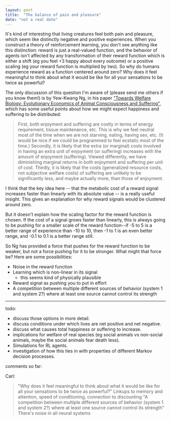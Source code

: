 ```yaml
---
layout: post
title:  "The balance of pain and pleasure"
date: "not a real date"
---
```


It's kind of interesting that living creatures feel both pain and pleasure, which seem like distinctly negative and positive experiences. When you construct a theory of reinforcement learning, you don't see anything like this distinction: reward is just a real-valued function, and the behavior of agents isn't affected by any transformation of their reward function which is either a shift (eg you feel +3 happy about every outcome) or a positive scaling (eg your reward function is multiplied by two). So why do humans experience reward as a function centered around zero? Why does it feel meaningful to think about what it would be like for all your sensations to be twice as powerful?

The only discussion of this question I'm aware of (please send me others if you know them!) is by Yew-Kwang Ng, in his paper ["Towards Welfare Biology: Evolutionary Economics of
Animal Consciousness and Suffering"](http://www.stafforini.com/library/ng-1995.pdf), which has some useful points about how we might expect happiness and suffering to be distributed:

> First, both enjoyment and suffering are costly in terms of energy requirement, tissue maintenance, etc. This is why we feel neutral most of the time when we are not starving, eating, having sex, etc. (It would be nice if we could be programmed to feel ecstatic most of the time.) Secondly, it is likely that the extra (or marginal) costs involved in having an extra unit of enjoyment (or suffering) increases with the amount of enjoyment (suffering). Viewed differently, we have diminishing marginal returns in both enjoyment and suffering per unit of cost. Thirdly, it is likely that the costs (generalized resource costs, not subjective welfare costs) of suffering are unlikely to be significantly less, and maybe actually more, than those of enjoyment.

I think that the key idea here -- that the metabolic cost of a reward signal increases faster than linearly with its absolute value -- is a really useful insight. This gives an explanation for why reward signals would be clustered around zero.

But it doesn't explain how the scaling factor for the reward function is chosen. If the cost of a signal grows faster than linearly, this is always going to be pushing for a smaller scale of the reward function--if -5 to 5 is a better range of experience than -10 to 10, then -1 to 1 is an even better range, and -0.1 to 0.1 is a better range still.

So Ng has provided a force that pushes for the reward function to be weaker, but not a force pushing for it to be stronger. What might that force be? Here are some possibilities:

- Noise in the reward function
- Learning which is non-linear in its signal
  - this seems kind of physically plausible
- Reward signal as pushing you to put in effort
- A competition between multiple different sources of behavior (system 1 and system 2?) where at least one source cannot control its strength

---

todo:

- discuss those options in more detail.
- discuss conditions under which lives are net positive and net negative.
- discuss what causes total happiness or suffering to increase.
- implications for welfare of real species (eg social animals vs non-social animals, maybe the social animals fear death less).
- Simulations for RL agents.
- investigation of how this ties in with properties of different Markov decision processes.

comments so far:

Carl:

> "Why does it feel meaningful to think about what it would be like for all your sensations to be twice as powerful?"
> Linkups to memory and attention, speed of conditioning, connection to discounting
> "A competition between multiple different sources of behavior (system 1 and system 2?) where at least one source cannot control its strength"
> There's noise in all neural systems
